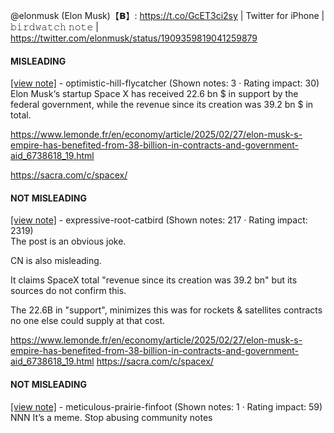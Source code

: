 @elonmusk (Elon Musk)【𝗕】: https://t.co/GcET3ci2sy | Twitter for iPhone | 𝚋𝚒𝚛𝚍𝚠𝚊𝚝𝚌𝚑 𝚗𝚘𝚝𝚎 | https://twitter.com/elonmusk/status/1909359819041259879

#### MISLEADING

[[view note]](https://x.com/i/birdwatch/n/1909474655817072985) - optimistic-hill-flycatcher (Shown notes: 3 · Rating impact: 30)\
Elon Musk‘s startup Space X has received 22.6 bn $ in support by the federal government, while the revenue since its creation was 39.2 bn $ in total.

https://www.lemonde.fr/en/economy/article/2025/02/27/elon-musk-s-empire-has-benefited-from-38-billion-in-contracts-and-government-aid_6738618_19.html

https://sacra.com/c/spacex/

#### NOT MISLEADING

[[view note]](https://x.com/i/birdwatch/n/1909496219355037985) - expressive-root-catbird (Shown notes: 217 · Rating impact: 2319)\
The post is an obvious joke.

CN is also misleading.

It claims SpaceX total "revenue since its creation was 39.2 bn" but its sources do not confirm this.

The 22.6B in "support", minimizes this was for rockets & satellites contracts no one else could supply at that cost.

https://www.lemonde.fr/en/economy/article/2025/02/27/elon-musk-s-empire-has-benefited-from-38-billion-in-contracts-and-government-aid_6738618_19.html
https://sacra.com/c/spacex/

#### NOT MISLEADING

[[view note]](https://x.com/i/birdwatch/n/1909485422184743271) - meticulous-prairie-finfoot (Shown notes: 1 · Rating impact: 59)\
NNN It’s a meme. Stop abusing community notes
